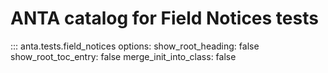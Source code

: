 <!--
  ~ Copyright (c) 2023-2024 Arista Networks, Inc.
  ~ Use of this source code is governed by the Apache License 2.0
  ~ that can be found in the LICENSE file.
  -->

# ANTA catalog for Field Notices tests

::: anta.tests.field_notices
    options:
      show_root_heading: false
      show_root_toc_entry: false
      merge_init_into_class: false
